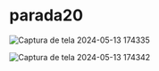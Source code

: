 # parada20

![Captura de tela 2024-05-13 174335](https://github.com/MarianaMagalh/parada20/assets/167040224/74386e90-9fca-4480-958d-29d1c14212a3)


![Captura de tela 2024-05-13 174342](https://github.com/MarianaMagalh/parada20/assets/167040224/4c9aa9a5-9724-45b9-adad-77a5ce325eaf)
